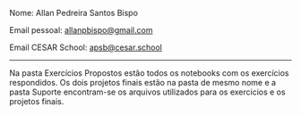 Nome: Allan Pedreira Santos Bispo

Email pessoal: allanpbispo@gmail.com

Email CESAR School: apsb@cesar.school

-------------------------------------------------
Na pasta Exercícios Propostos estão todos os notebooks com os exercícios respondidos. Os dois projetos finais estão na pasta de mesmo nome e a pasta Suporte encontram-se os arquivos utilizados para os exercicios e os projetos finais.

